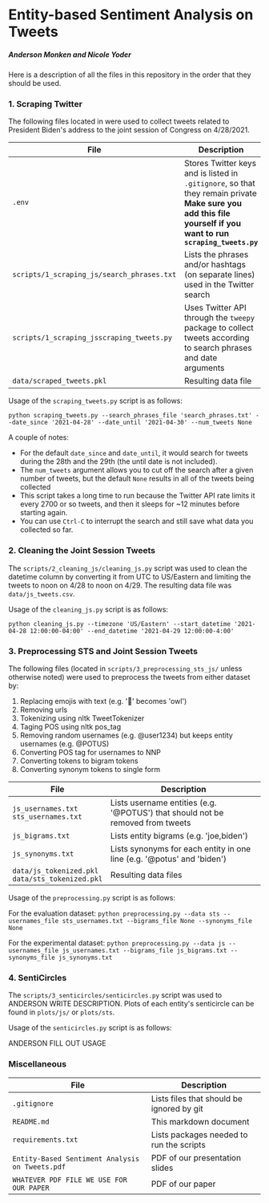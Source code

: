 # Entity-based Sentiment Analysis on Tweets
##### Anderson Monken and Nicole Yoder

Here is a description of all the files in this repository in the order that they should be used.

### 1. Scraping Twitter
The following files located in were used to collect tweets related to President Biden's address to the joint session of Congress on 4/28/2021.

|File                                      | Description         |
|----------------------------------------- | ------------------- |
|`.env`                                    | Stores Twitter keys and is listed in `.gitignore`, so that they remain private <br />**Make sure you add this file yourself if you want to run `scraping_tweets.py`** |
|`scripts/1_scraping_js/search_phrases.txt`| Lists the phrases and/or hashtags (on separate lines) used in the Twitter search |
|`scripts/1_scraping_jsscraping_tweets.py` | Uses Twitter API through the `tweepy` package to collect tweets according to search phrases and date arguments |
|`data/scraped_tweets.pkl`                 | Resulting data file |

Usage of the `scraping_tweets.py` script is as follows:

`python scraping_tweets.py --search_phrases_file 'search_phrases.txt' --date_since '2021-04-28' --date_until '2021-04-30' --num_tweets None`

A couple of notes:
- For the default `date_since` and `date_until`, it would search for tweets during the 28th and the 29th (the until date is not included).
- The `num_tweets` argument allows you to cut off the search after a given number of tweets, but the default `None` results in all of the tweets being collected
- This script takes a long time to run because the Twitter API rate limits it every 2700 or so tweets, and then it sleeps for ~12 minutes before starting again.
- You can use `Ctrl-C` to interrupt the search and still save what data you collected so far.


### 2. Cleaning the Joint Session Tweets
The `scripts/2_cleaning_js/cleaning_js.py` script was used to clean the datetime column by converting it from UTC to US/Eastern and limiting the tweets to noon on 4/28 to noon on 4/29. The resulting data file was `data/js_tweets.csv`.

Usage of the `cleaning_js.py` script is as follows:

`python cleaning_js.py --timezone 'US/Eastern' --start_datetime '2021-04-28 12:00:00-04:00' --end_datetime '2021-04-29 12:00:00-4:00'`


### 3. Preprocessing STS and Joint Session Tweets
The following files (located in `scripts/3_preprocessing_sts_js/` unless otherwise noted) were used to preprocess the tweets from either dataset by:
1. Replacing emojis with text (e.g. '🦉' becomes 'owl')
2. Removing urls
3. Tokenizing using nltk TweetTokenizer
4. Taging POS using nltk pos_tag
5. Removing random usernames (e.g. @user1234) but keeps entity usernames (e.g. @POTUS)
6. Converting POS tag for usernames to NNP
7. Converting tokens to bigram tokens
8. Converting synonym tokens to single form

|File                                               | Description         |
|-------------------------------------------------- | ------------------- |
|`js_usernames.txt`<br>`sts_usernames.txt`          | Lists username entities (e.g. '@POTUS') that should not be removed from tweets |
|`js_bigrams.txt`                                   | Lists entity bigrams (e.g. 'joe,biden') |
|`js_synonyms.txt`                                  | Lists synonyms for each entity in one line (e.g. '@potus' and 'biden') |
|`data/js_tokenized.pkl`<br>`data/sts_tokenized.pkl`| Resulting data files |

Usage of the `preprocessing.py` script is as follows:

For the evaluation dataset:
`python preprocessing.py --data sts --usernames_file sts_usernames.txt --bigrams_file None --synonyms_file None`

For the experimental dataset:
`python preprocessing.py --data js --usernames_file js_usernames.txt --bigrams_file js_bigrams.txt --synonyms_file js_synonyms.txt`


### 4. SentiCircles
The `scripts/3_senticircles/senticircles.py` script was used to ANDERSON WRITE DESCRIPTION. Plots of each entity's senticircle can be found in `plots/js/` or `plots/sts`.

Usage of the `senticircles.py` script is as follows:

ANDERSON FILL OUT USAGE


### Miscellaneous
|File                                           | Description         |
|---------------------------------------------- | ------------------- |
|`.gitignore`                                   | Lists files that should be ignored by git |
|`README.md`                                    | This markdown document |
|`requirements.txt`                             | Lists packages needed to run the scripts |
|`Entity-Based Sentiment Analysis on Tweets.pdf`| PDF of our presentation slides |
|`WHATEVER PDF FILE WE USE FOR OUR PAPER`       | PDF of our paper |
